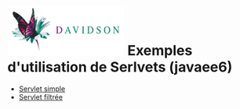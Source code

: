 ![alt text](https://github.com/marc-bouvier-dav/dav-j2ee-tuto/blob/master/dav_logo_small.png "Davidson Consulting")
Exemples d'utilisation de Serlvets (javaee6)
==================================

 - [Servlet simple](https://github.com/marc-bouvier-dav/dav-j2ee-tuto/blob/master/001-servlet/src/main/java/fr/davidson/sample/jee/servlet/Servlet1.java)
 - [Servlet filtrée](https://github.com/marc-bouvier-dav/dav-j2ee-tuto/blob/master/001-servlet/src/main/java/fr/davidson/sample/jee/servlet/FilteredServlet1.java)


